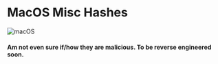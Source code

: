 # MacOS Misc Hashes
![macOS](https://img.shields.io/badge/mac%20os-000000?style=for-the-badge&logo=macos&logoColor=F0F0F0)
#### Am not even sure if/how they are malicious. To be reverse engineered soon. 
